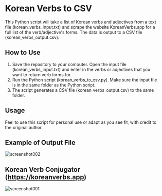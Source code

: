 # Korean Verbs to CSV

This Python script will take a list of Korean verbs and adjectives from a text file (korean_verbs_input.txt) and scrape the website KoreanVerbs.app for a full list of the verb/adjective's forms. The data is output to a CSV file (korean_verbs_output.csv).

## How to Use

1. Save the repository to your computer. Open the input file (korean_verbs_input.txt) and enter in the verbs or adjectives that you want to return verb forms for.
2. Run the Python script (korean_verbs_to_csv.py). Make sure the input file is in the same folder as the Python script.
3. The script generates a CSV file (korean_verbs_output.csv) to the same folder.

## Usage

Feel to use this script for personal use or adapt as you see fit, with credit to the original author.

## Example of Output File

![screenshot002](https://user-images.githubusercontent.com/94775766/142754688-da248963-564c-49ee-9022-45b54780c8ef.png)

## Korean Verb Conjugator (https://koreanverbs.app)

![screenshot001](https://user-images.githubusercontent.com/94775766/142752064-dc84db55-8ffb-42f7-b4bd-edacf0262b47.png)
